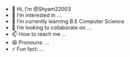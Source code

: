 - 👋 Hi, I’m @Shyam22003
- 👀 I’m interested in ...
- 🌱 I’m currently learning B.E Computer Science
- 💞️ I’m looking to collaborate on ...
- 📫 How to reach me ...
- 😄 Pronouns: ...
- ⚡ Fun fact: ...

<!---
Shyam22003/Shyam22003 is a ✨ special ✨ repository because its `README.md` (this file) appears on your GitHub profile.
You can click the Preview link to take a look at your changes.
--->
